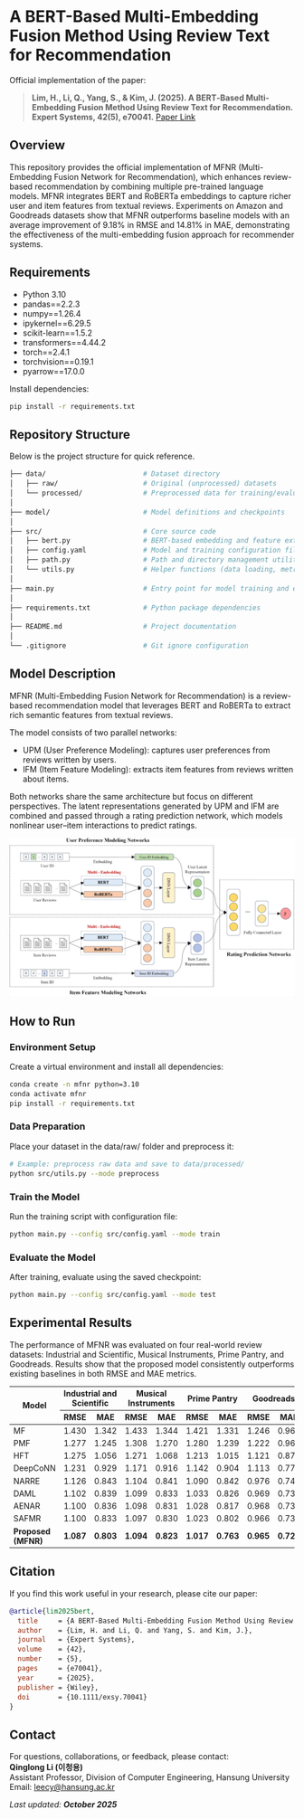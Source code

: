 # A BERT-Based Multi-Embedding Fusion Method Using Review Text for Recommendation

Official implementation of the paper:
> **Lim, H., Li, Q., Yang, S., & Kim, J. (2025). A BERT‐Based Multi‐Embedding Fusion Method Using Review Text for Recommendation. Expert Systems, 42(5), e70041.**  [Paper Link](https://onlinelibrary.wiley.com/doi/full/10.1111/exsy.70041)

## Overview
This repository provides the official implementation of MFNR (Multi-Embedding Fusion Network for Recommendation), which enhances review-based recommendation by combining multiple pre-trained language models. MFNR integrates BERT and RoBERTa embeddings to capture richer user and item features from textual reviews. Experiments on Amazon and Goodreads datasets show that MFNR outperforms baseline models with an average improvement of 9.18% in RMSE and 14.81% in MAE, demonstrating the effectiveness of the multi-embedding fusion approach for recommender systems.

## Requirements
- Python 3.10
- pandas==2.2.3
- numpy==1.26.4
- ipykernel==6.29.5
- scikit-learn==1.5.2
- transformers==4.44.2
- torch==2.4.1
- torchvision==0.19.1
- pyarrow==17.0.0 

Install dependencies:
```bash
pip install -r requirements.txt
```

## Repository Structure

Below is the project structure for quick reference.

```bash
├── data/                        # Dataset directory
│   ├── raw/                     # Original (unprocessed) datasets
│   └── processed/               # Preprocessed data for training/evaluation
│
├── model/                       # Model definitions and checkpoints
│
├── src/                         # Core source code
│   ├── bert.py                  # BERT-based embedding and feature extraction module
│   ├── config.yaml              # Model and training configuration file
│   ├── path.py                  # Path and directory management utilities
│   └── utils.py                 # Helper functions (data loading, metrics, etc.)
│
├── main.py                      # Entry point for model training and evaluation
│
├── requirements.txt             # Python package dependencies
│
├── README.md                    # Project documentation
│
└── .gitignore                   # Git ignore configuration

```

## Model Description

MFNR (Multi-Embedding Fusion Network for Recommendation) is a review-based recommendation model that leverages BERT and RoBERTa to extract rich semantic features from textual reviews.  

The model consists of two parallel networks:  
- UPM (User Preference Modeling): captures user preferences from reviews written by users.  
- IFM (Item Feature Modeling): extracts item features from reviews written about items.  

Both networks share the same architecture but focus on different perspectives. The latent representations generated by UPM and IFM are combined and passed through a rating prediction network, which models nonlinear user–item interactions to predict ratings.

<p align="center">
  <img src="model/exsy70041-fig-0002-m.jpg" alt="MFNR Model Architecture" width="600">
</p>

## How to Run

### Environment Setup
Create a virtual environment and install all dependencies:
```bash
conda create -n mfnr python=3.10
conda activate mfnr
pip install -r requirements.txt
```

### Data Preparation
Place your dataset in the data/raw/ folder and preprocess it:
```bash
# Example: preprocess raw data and save to data/processed/
python src/utils.py --mode preprocess
```

### Train the Model
Run the training script with configuration file:
```bash
python main.py --config src/config.yaml --mode train
```

### Evaluate the Model
After training, evaluate using the saved checkpoint:
```bash
python main.py --config src/config.yaml --mode test
```

## Experimental Results

The performance of MFNR was evaluated on four real-world review datasets: Industrial and Scientific, Musical Instruments, Prime Pantry, and Goodreads. 
Results show that the proposed model consistently outperforms existing baselines in both RMSE and MAE metrics.

<table>
  <thead>
    <tr>
      <th rowspan="2">Model</th>
      <th colspan="2">Industrial and Scientific</th>
      <th colspan="2">Musical Instruments</th>
      <th colspan="2">Prime Pantry</th>
      <th colspan="2">Goodreads</th>
    </tr>
    <tr>
      <th>RMSE</th><th>MAE</th>
      <th>RMSE</th><th>MAE</th>
      <th>RMSE</th><th>MAE</th>
      <th>RMSE</th><th>MAE</th>
    </tr>
  </thead>
  <tbody>
    <tr><td>MF</td><td>1.430</td><td>1.342</td><td>1.433</td><td>1.344</td><td>1.421</td><td>1.331</td><td>1.246</td><td>0.967</td></tr>
    <tr><td>PMF</td><td>1.277</td><td>1.245</td><td>1.308</td><td>1.270</td><td>1.280</td><td>1.239</td><td>1.222</td><td>0.960</td></tr>
    <tr><td>HFT</td><td>1.275</td><td>1.056</td><td>1.271</td><td>1.068</td><td>1.213</td><td>1.015</td><td>1.121</td><td>0.875</td></tr>
    <tr><td>DeepCoNN</td><td>1.231</td><td>0.929</td><td>1.171</td><td>0.916</td><td>1.142</td><td>0.904</td><td>1.113</td><td>0.778</td></tr>
    <tr><td>NARRE</td><td>1.126</td><td>0.843</td><td>1.104</td><td>0.841</td><td>1.090</td><td>0.842</td><td>0.976</td><td>0.749</td></tr>
    <tr><td>DAML</td><td>1.102</td><td>0.839</td><td>1.099</td><td>0.833</td><td>1.033</td><td>0.826</td><td>0.969</td><td>0.739</td></tr>
    <tr><td>AENAR</td><td>1.100</td><td>0.836</td><td>1.098</td><td>0.831</td><td>1.028</td><td>0.817</td><td>0.968</td><td>0.738</td></tr>
    <tr><td>SAFMR</td><td>1.100</td><td>0.833</td><td>1.097</td><td>0.830</td><td>1.023</td><td>0.802</td><td>0.966</td><td>0.735</td></tr>
    <tr><td><b>Proposed (MFNR)</b></td><td><b>1.087</b></td><td><b>0.803</b></td><td><b>1.094</b></td><td><b>0.823</b></td><td><b>1.017</b></td><td><b>0.763</b></td><td><b>0.965</b></td><td><b>0.724</b></td></tr>
  </tbody>
</table>

## Citation

If you find this work useful in your research, please cite our paper:

```bibtex
@article{lim2025bert,
  title     = {A BERT-Based Multi-Embedding Fusion Method Using Review Text for Recommendation},
  author    = {Lim, H. and Li, Q. and Yang, S. and Kim, J.},
  journal   = {Expert Systems},
  volume    = {42},
  number    = {5},
  pages     = {e70041},
  year      = {2025},
  publisher = {Wiley},
  doi       = {10.1111/exsy.70041}
}
```

## Contact

For questions, collaborations, or feedback, please contact:  
**Qinglong Li (이청용)**  
Assistant Professor, Division of Computer Engineering, Hansung University  
Email: [leecy@hansung.ac.kr](mailto:leecy@hansung.ac.kr)

_Last updated: **October 2025**_
